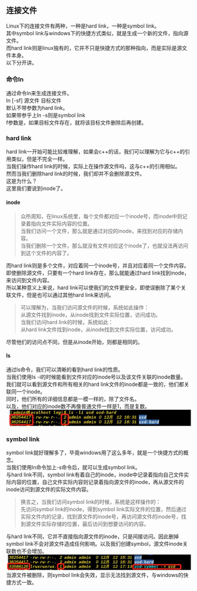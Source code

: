 ## 连接文件
Linux下的连接文件有两种，一种是hard link，一种是symbol link。   
其中symbol link与windows下的快捷方式类似，就是生成一个新的文件，指向源文件。   
而hard link则是linux独有的，它并不只是快捷方式的那种指向，而是实际是源文件本身。   
以下分开讲。   
### 命令ln
通过命令ln来生成连接文件。   
ln [-sf] 源文件 目标文件   
默认不带参数为hard link。   
如果带参乎上ln -s则是symbol link   
f参数是，如果目标文件存在，就将该目标文件删除后再创建。   
### hard link
hard link一开始可能比较难理解，如果会c++的话，我们可以理解为它与c++的引用类似，但是不完全一样。   
当我们操作hard link的时候，实际上在操作源文件吗，这与c++的引用相似。     
然而当我们删除hard link的时候，我们却并不会删除源文件。   
这是为什么？   
这里我们要说到inode了。   
#### inode
> 众所周知，在linux系统里，每个文件都对应一个inode号，而inode中则记录着指向文件实际内容的位置。   
> 当我们访问一个文件，那么就是通过对应的inode，来找到对应的存储内容。  
> 当我们删除一个文件，那么就没有文件对应这个inode了，也就没法再访问到这个文件的内容了。    
    
而hard link则是多个文件，对应着同一个inode号，并且对应着同一个文件内容。   
即使删除源文件，只要有一个hard link存在，那么就能通过hard link找到inode，来访问到文件内容。   
所以某种意义上来说，hard link可以使我们的文件更安全，即使误删除了某个关联文件，但是也可以通过其他hard link来访问。   
> 可以理解为，当我们访问源文件的时候，系统如此操作：   
> 从源文件找到inode，从inode找到文件实际位置，访问成功。   
> 当我们访问hard link的时候，系统如此：   
> 从hard link文件找到inode，从inode找到文件实际位置，访问成功。     
   
尽管他们的访问点不同，但是从inode开始，则都是相同的。   
#### ls
通过ls命令，我们可以清晰的看到hard link的性质。  
当我们使用ls -i的时候能看到文件对应的inode号以及该文件关联的inode数量。   
我们就可以看到源文件和所有相关的hard link文件的inode都是一致的，他们都关联同一个inode。   
同时，他们所有的详细信息都是一模一样的，除了文件名。   
以及，他们对应的inode数不再像普通文件一样是1，而是复数。   
![](https://github.com/sii2017/image/blob/master/hard%20link.jpg)   
### symbol link
symbol link就好理解多了，毕竟windows用了这么多年，就是一个快捷方式的概念。   
当我们使用ln命令加上-s命令后，就可以生成symbol link。   
与hard link不同，symbol link有着自己的inode，inode中记录着指向自己文件实际内容的位置，自己文件实际内容则记录着指向源文件的inode，再从源文件的inode访问到源文件的实际文件内容。   
> 换言之，当我们访问symbol link的时候，系统是这样操作的：  
> 先访问symbol link的inode，得到symbol link实际文件的位置，然后通过实际文件内的记录，找到源文件的inode号，再访问源文件的inode号，找到源文件实际存储的位置，最后访问到想要访问的内容。  
   
 
与hard link不同，它并不直接指向源文件的inode，只是间接访问。因此删掉symbol link不会对源文件造成任何影响。以及我们创建symbol，源文件inode关联数也不会增加。   
![](https://github.com/sii2017/image/blob/master/symbol%20link.jpg)   
当源文件被删除，则symbol link会失效，显示无法找到源文件，与windows的快捷方式一致。   